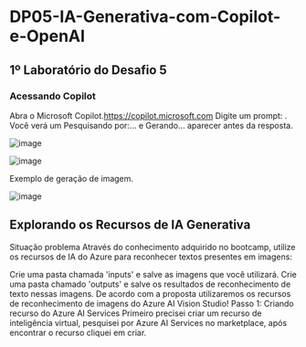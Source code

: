 # DP05-IA-Generativa-com-Copilot-e-OpenAI
## 1º Laboratório do Desafio 5
### Acessando Copilot 
Abra o Microsoft Copilot.https://copilot.microsoft.com
Digite um prompt: . Você verá um Pesquisando por:... e Gerando... aparecer antes da resposta. 

![image](https://github.com/acdolive/DP05-IA-Generativa-com-Copilot-e-OpenAI/assets/162451624/bd782ee1-87d0-44b9-b82f-4ec5d6202947)

![image](https://github.com/acdolive/DP05-IA-Generativa-com-Copilot-e-OpenAI/assets/162451624/045543da-a9a8-476e-b3f0-a7620cd347e4)

Exemplo de geração de imagem.

![image](https://github.com/acdolive/DP05-IA-Generativa-com-Copilot-e-OpenAI/assets/162451624/b67a9ba2-472c-4696-b6c6-022a90ac17be)



## Explorando os Recursos de IA Generativa
Situação problema
Através do conhecimento adquirido no bootcamp, utilize os recursos de IA do Azure para reconhecer textos presentes em imagens:

Crie uma pasta chamada 'inputs' e salve as imagens que você utilizará.
Crie uma pasta chamado 'outputs' e salve os resultados de reconhecimento de texto nessas imagens.
De acordo com a proposta utilizaremos os recursos de reconhecimento de imagens do Azure AI Vision Studio!
Passo 1: Criando recurso do Azure AI Services
Primeiro precisei criar um recurso de inteligência virtual, pesquisei por Azure AI Services no marketplace, após encontrar o recurso cliquei em criar.
